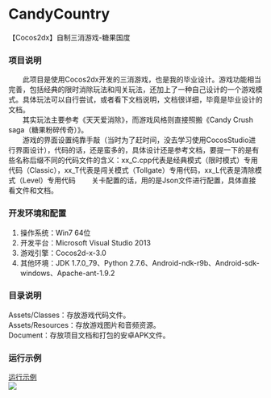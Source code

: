 # CandyCountry
 【Cocos2dx】自制三消游戏-糖果国度

### 项目说明
&emsp;&emsp;此项目是使用Cocos2dx开发的三消游戏，也是我的毕业设计。游戏功能相当完善，包括经典的限时消除玩法和闯关玩法，还加上了一种自己设计的一个游戏模式。具体玩法可以自行尝试，或者看下文档说明，文档很详细，毕竟是毕业设计的文档。  
&emsp;&emsp;其实玩法主要参考《天天爱消除》，而游戏风格则直接照搬《Candy Crush saga（糖果粉碎传奇）》。  
&emsp;&emsp;游戏的界面设置纯靠手敲（当时为了赶时间，没去学习使用CocosStudio进行界面设计），代码的话，还是蛮多的，具体设计还是参考文档，要提一下的是有些名称后缀不同的代码文件的含义：xx_C.cpp代表是经典模式（限时模式）专用代码（Classic），xx_T代表是闯关模式（Tollgate）专用代码，xx_L代表是清除模式（Level）专用代码
&emsp;&emsp;关卡配置的话，用的是Json文件进行配置，具体直接看文件和文档。  
### 开发环境和配置
1. 操作系统：Win7 64位  
2. 开发平台：Microsoft Visual Studio 2013  
3. 游戏引擎：Cocos2d-x-3.0  
4. 其他环境：JDK 1.7.0_79、Python 2.7.6、Android-ndk-r9b、Android-sdk-windows、Apache-ant-1.9.2

### 目录说明
Assets/Classes：存放游戏代码文件。  
Assets/Resources：存放游戏图片和音频资源。  
Document：存放项目文档和打包的安卓APK文件。  

### 运行示例
[运行示例](https://img.wenhairu.com/image/NxZRK)  
![](https://cdn.img.wenhairu.com/images/2020/04/24/NxZRK.png)
